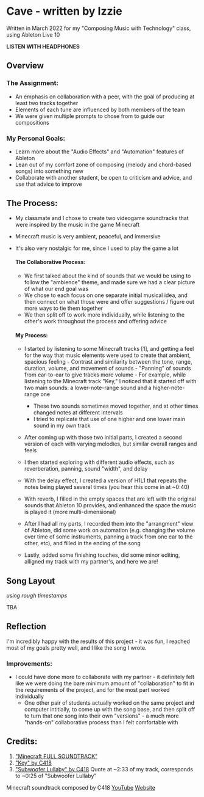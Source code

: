 # Cave - written by Izzie 
Written in March 2022 for my "Composing Music with Technology" class, using Ableton Live 10

__LISTEN WITH HEADPHONES__

## Overview

### The Assignment:
- An emphasis on collaboration with a peer, with the goal of producing at least two tracks together
- Elements of each tune are influenced by both members of the team
- We were given multiple prompts to chose from to guide our compositions

### My Personal Goals:
- Learn more about the "Audio Effects" and "Automation" features of Ableton
- Lean out of my comfort zone of composing (melody and chord-based songs) into something new
- Collaborate with another student, be open to criticism and advice, and *use* that advice to improve

## The Process:
- My classmate and I chose to create two videogame soundtracks that were inspired by the music in the game Minecraft
- Minecraft music is very ambient, peaceful, and immersive
- It's also very nostalgic for me, since I used to play the game a lot

    #### The Collaborative Process:
    - We first talked about the kind of sounds that we would be using to follow the "ambience" theme, and made sure we had a clear picture of what our end goal was
    - We chose to each focus on one separate initial musical idea, and then connect on what those were and offer suggestions / figure out more ways to tie them together
    - We then split off to work more individually, while listening to the other's work throughout the process and offering advice
    
    #### My Process:
     - I started by listening to some Minecraft tracks [1], and getting a feel for the way that music elements were used to create that ambient, spacious feeling
      - Contrast and similarity between the tone, range, duration, volume, and movement of sounds
      - "Panning" of sounds from ear-to-ear to give tracks more volume
      - For example, while listening to the Minecraft track "Key," I noticed that it started off with two main sounds: a lower-note-range sound and a higher-note-range one
       - These two sounds sometimes moved together, and at other times changed notes at different intervals
       - I tried to replicate that use of one higher and one lower main sound in my own track
                  
    - After coming up with those two initial parts, I created a second version of each with varying melodies, but similar overall ranges and feels
      
    - I then started exploring with different audio effects, such as reverberation, panning, sound "width", and delay
    - With the delay effect, I created a version of H1L1 that repeats the notes being played several times (you hear this come in at ~0:40)
    - With reverb, I filled in the empty spaces that are left with the original sounds that Ableton 10 provides, and enhanced the space the music is played it (more multi-dimensional)

    - After I had all my parts, I recorded them into the "arrangment" view of Ableton, did some work on automation (e.g. changing the volume over time of some instruments, panning a track from one ear to the other, etc), and filled in the ending of the song

    - Lastly, added some finishing touches, did some minor editing, alligned my track with my partner's, and here we are!

## Song Layout
*using rough timestamps*

TBA

## Reflection
I'm incredibly happy with the results of this project - it was fun, I reached most of my goals pretty well, and I like the song I wrote. 
### Improvements:
- I could have done more to collaborate with my partner - it definitely felt like we were doing the bare minimum amount of "collaboration" to fit in the requirements of the project, and for the most part worked individually
    - One other pair of students actually worked on the same project and computer intitially, to come up with the song base, and then split off to turn that one song into their own "versions" - a much more "hands-on" collaborative process than I felt comfortable with

         
   
      
      
      
      
      
## Credits:
1. ["Minecraft FULL SOUNDTRACK"](https://www.youtube.com/watch?v=Dg0IjOzopYU&t=141s)
2. ["Key" by C418](https://www.youtube.com/watch?v=NkS3XLy3ga4)
3. ["Subwoofer Lullaby" by C418](https://www.youtube.com/watch?v=ibUOxEBxVsE)
       Quote at ~2:33 of my track, corresponds to ~0:25 of "Subwoofer Lullaby"
     
Minecraft soundtrack composed by C418
[YouTube](https://www.youtube.com/c/C418)
[Website](https://c418.org/)

      

